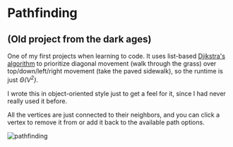 # Pathfinding

## (Old project from the dark ages)

One of my first projects when learning to code. It uses list-based [Djikstra's algorithm](https://en.wikipedia.org/wiki/Dijkstra%27s_algorithm) to prioritize diagonal movement (walk through the grass) over top/down/left/right movement (take the paved sidewalk), so the runtime is just *Θ(V<sup>2</sup>)*. 

I wrote this in object-oriented style just to get a feel for it, since I had never really used it before. 

All the vertices are just connected to their neighbors, and you can click a vertex to remove it from or add it back to the available path options.

![pathfinding](./pathfinding.png)
